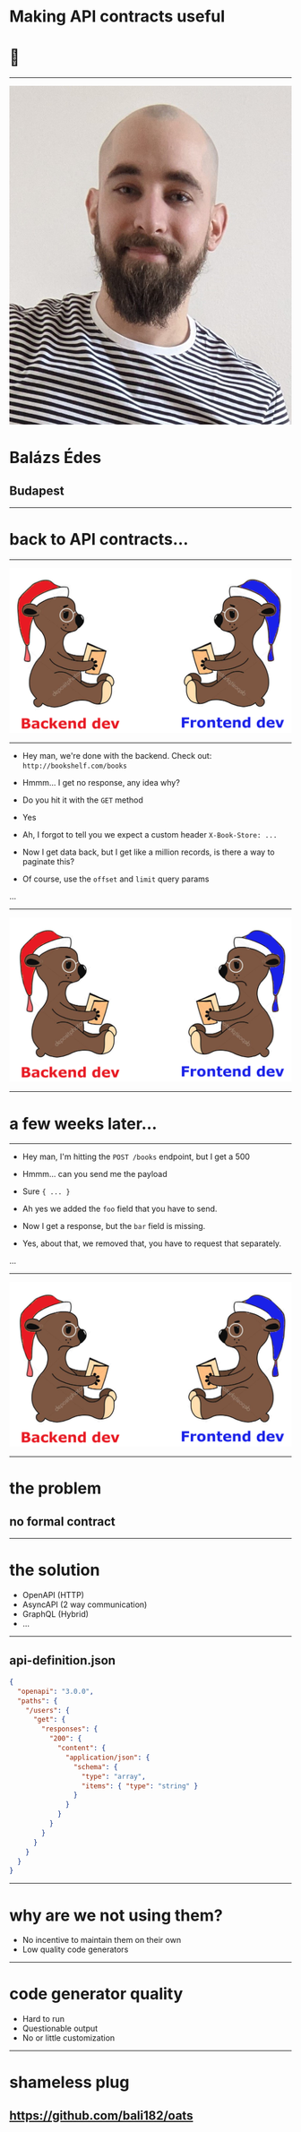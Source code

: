 # Making API contracts useful

# 🤝

---

![balazs](./img.jpg)

# Balázs Édes

## Budapest

---

# back to API contracts...

---

![bear 1](./bears1.png)

---

<!-- fragments-start -->

<!-- block-start: red -->

- Hey man, we're done with the backend. Check out: `http://bookshelf.com/books`

<!-- block-end -->

<!-- block-start: blue -->

- Hmmm... I get no response, any idea why?

<!-- block-end -->

<!-- block-start: red -->

- Do you hit it with the `GET` method

<!-- block-end -->

<!-- block-start: blue -->

- Yes

<!-- block-end -->

<!-- block-start: red -->

- Ah, I forgot to tell you we expect a custom header `X-Book-Store: ...`

<!-- block-end -->

<!-- block-start: blue -->

- Now I get data back, but I get like a million records, is there a way to paginate this?

<!-- block-end -->

<!-- block-start: red -->

- Of course, use the `offset` and `limit` query params

<!-- block-end -->

...

<!-- fragments-end -->

---

![bear2](./bears2.png)

---

# a few weeks later...

---

<!-- fragments-start -->

<!-- block-start: blue -->

- Hey man, I'm hitting the `POST /books` endpoint, but I get a 500

<!-- block-end -->

<!-- block-start: red -->

- Hmmm... can you send me the payload

<!-- block-end -->

<!-- block-start: blue -->

- Sure `{ ... }`

<!-- block-end -->

<!-- block-start: red -->

- Ah yes we added the `foo` field that you have to send.

<!-- block-end -->

<!-- block-start: blue -->

- Now I get a response, but the `bar` field is missing.

<!-- block-end -->

<!-- block-start: red -->

- Yes, about that, we removed that, you have to request that separately.

<!-- block-end -->

...

<!-- fragments-end -->

---

![bear3](./bears2.png)

---

# the problem

## no formal contract

---

# the solution

- OpenAPI (HTTP)
- AsyncAPI (2 way communication)
- GraphQL (Hybrid)
- ...

---

## api-definition.json

```json
{
  "openapi": "3.0.0",
  "paths": {
    "/users": {
      "get": {
        "responses": {
          "200": {
            "content": {
              "application/json": {
                "schema": {
                  "type": "array",
                  "items": { "type": "string" }
                }
              }
            }
          }
        }
      }
    }
  }
}
```

---

# why are we not using them?

- No incentive to maintain them on their own
- Low quality code generators

---

# code generator quality

- Hard to run
- Questionable output
- No or little customization

---

# shameless plug

## https://github.com/bali182/oats
